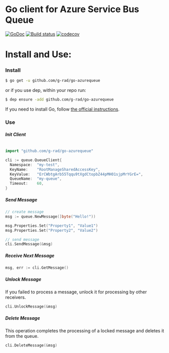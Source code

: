 # Go client for Azure Service Bus Queue

[![GoDoc](https://godoc.org/github.com/g-rad/go-azurequeue?status.svg)](http://godoc.org/github.com/g-rad/go-azurequeue)
[![Build status](https://ci.appveyor.com/api/projects/status/0qlr2s2x2p91d644?svg=true)](https://ci.appveyor.com/project/g-rad/go-azurequeue)
[![codecov](https://codecov.io/gh/g-rad/go-azurequeue/branch/master/graph/badge.svg)](https://codecov.io/gh/g-rad/go-azurequeue)

# Install and Use:

### Install

```sh
$ go get -u github.com/g-rad/go-azurequeue
```

or if you use dep, within your repo run:

```sh
$ dep ensure -add github.com/g-rad/go-azurequeue
```

If you need to install Go, follow [the official instructions](https://golang.org/dl/).

### Use


##### Init Client

```go

import "github.com/g-rad/go-azurequeue"

cli := queue.QueueClient{
  Namespace:  "my-test",
  KeyName:    "RootManageSharedAccessKey",
  KeyValue:   "ErCWbtgArb55Tqqu9tXgdCtopbZ44pMH01sjpMrYGrE=",
  QueueName:  "my-queue",
  Timeout:    60,
}
```

##### Send Message

```go
// create message
msg := queue.NewMessage(]byte("Hello!"))

msg.Properties.Set("Property1", "Value1")
msg.Properties.Set("Property2", "Value2")

// send message
cli.SendMessage(&msg)
```

##### Receive Next Message

```go
msg, err := cli.GetMessage()
```

##### Unlock Message
If you failed to process a message, unlock it for processing by other receivers.
```go
cli.UnlockMessage(&msg)
```

##### Delete Message
This operation completes the processing of a locked message and deletes it from the queue.
```go
cli.DeleteMessage(&msg)
```